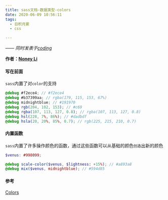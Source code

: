 ```yaml
---
title: sass文档-数据类型-colors
date: 2020-06-09 10:56:11
tags:
  - 日积月累
  - css

---
```


[Noney Li]: https://github.com/noney/ "noneyli"

*—— 同时发表于[coding](http://0kv30q.coding-pages.com/)*

__作者：[Noney Li]__

#### 写在前面

`sass`内置了对`color`的支持

```scss
@debug #f2ece4; // #f2ece4
@debug #b37399aa; // rgba(179, 115, 153, 67%)
@debug midnightblue; // #191970
@debug rgb(204, 102, 153); // #c69
@debug rgba(107, 113, 127, 0.8); // rgba(107, 113, 127, 0.8)
@debug hsl(228, 7%, 86%); // #dadbdf
@debug hsla(20, 20%, 85%, 0.7); // rgb(225, 215, 210, 0.7)
```

<!-- more -->

#### 内置函数

`sass`内置了许多操作颜色的函数，通过这些函数可以从基础的颜色`创造`出新的颜色

```scss
$venus: #998099;

@debug scale-color($venus, $lightness: +15%); // #a893a8
@debug mix($venus, midnightblue); // #594d85
```

#### 参考

[Colors](https://sass-lang.com/documentation/values/colors)